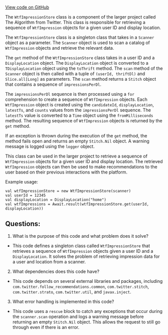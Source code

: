 [View code on GitHub](https://github.com/misbahsy/the-algorithm/follow-recommendations-service/common/src/main/scala/com/twitter/follow_recommendations/common/clients/impression_store/WtfImpressionStore.scala)

The `WtfImpressionStore` class is a component of the larger project called The Algorithm from Twitter. This class is responsible for retrieving a sequence of `WtfImpression` objects for a given user ID and display location. 

The `WtfImpressionStore` class is a singleton class that takes in a `Scanner` object as a parameter. The `Scanner` object is used to scan a catalog of `WtfImpression` objects and retrieve the relevant data. 

The `get` method of the `WtfImpressionStore` class takes in a user ID and a `DisplayLocation` object. The `DisplayLocation` object is converted to a `TDisplayLocation` object using the `toThrift` method. The `scan` method of the `Scanner` object is then called with a tuple of `(userId, thriftDl)` and `Slice.all[Long]` as parameters. The `scan` method returns a `Stitch` object that contains a sequence of `impressionsPerDl`. 

The `impressionsPerDl` sequence is then processed using a `for` comprehension to create a sequence of `WtfImpression` objects. Each `WtfImpression` object is created using the `candidateId`, `displayLocation`, `latestTs`, and `counts` values from the `impressionsPerDl` sequence. The `latestTs` value is converted to a `Time` object using the `fromMilliseconds` method. The resulting sequence of `WtfImpression` objects is returned by the `get` method.

If an exception is thrown during the execution of the `get` method, the method fails open and returns an empty `Stitch.Nil` object. A warning message is logged using the `logger` object.

This class can be used in the larger project to retrieve a sequence of `WtfImpression` objects for a given user ID and display location. The retrieved `WtfImpression` objects can then be used to make recommendations to the user based on their previous interactions with the platform. 

Example usage:

```
val wtfImpressionStore = new WtfImpressionStore(scanner)
val userId = 12345
val displayLocation = DisplayLocation("home")
val wtfImpressions = Await.result(wtfImpressionStore.get(userId, displayLocation))
```
## Questions: 
 1. What is the purpose of this code and what problem does it solve?
- This code defines a singleton class called `WtfImpressionStore` that retrieves a sequence of `WtfImpression` objects given a user ID and a `DisplayLocation`. It solves the problem of retrieving impression data for a user and location from a scanner.

2. What dependencies does this code have?
- This code depends on several external libraries and packages, including `com.twitter.follow_recommendations.common`, `com.twitter.stitch`, `com.twitter.strato`, `com.twitter.util`, and `javax.inject`.

3. What error handling is implemented in this code?
- This code uses a `rescue` block to catch any exceptions that occur during the `scanner.scan` operation and logs a warning message before returning an empty `Stitch.Nil` object. This allows the request to still go through even if there is an error.
